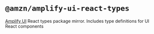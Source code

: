 # `@amzn/amplify-ui-react-types`

[Amplify UI](https://github.com/aws-amplify/amplify-ui) React types package mirror. Includes type definitions for UI React components
